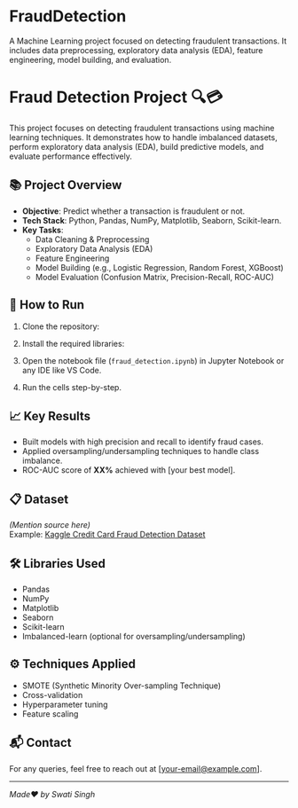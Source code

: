 # FraudDetection
A Machine Learning project focused on detecting fraudulent transactions. It includes data preprocessing, exploratory data analysis (EDA), feature engineering, model building, and evaluation.
# Fraud Detection Project 🔍💳

This project focuses on detecting fraudulent transactions using machine learning techniques. It demonstrates how to handle imbalanced datasets, perform exploratory data analysis (EDA), build predictive models, and evaluate performance effectively.

## 📚 Project Overview
- **Objective**: Predict whether a transaction is fraudulent or not.
- **Tech Stack**: Python, Pandas, NumPy, Matplotlib, Seaborn, Scikit-learn.
- **Key Tasks**:
  - Data Cleaning & Preprocessing
  - Exploratory Data Analysis (EDA)
  - Feature Engineering
  - Model Building (e.g., Logistic Regression, Random Forest, XGBoost)
  - Model Evaluation (Confusion Matrix, Precision-Recall, ROC-AUC)

## 🚀 How to Run
1. Clone the repository:
2. Install the required libraries:
3. Open the notebook file (`fraud_detection.ipynb`) in Jupyter Notebook or any IDE like VS Code.

4. Run the cells step-by-step.

## 📈 Key Results
- Built models with high precision and recall to identify fraud cases.
- Applied oversampling/undersampling techniques to handle class imbalance.
- ROC-AUC score of **XX%** achieved with [your best model].

## 📋 Dataset
*(Mention source here)*  
Example: [Kaggle Credit Card Fraud Detection Dataset](https://www.kaggle.com/datasets/mlg-ulb/creditcardfraud)

## 🛠️ Libraries Used
- Pandas
- NumPy
- Matplotlib
- Seaborn
- Scikit-learn
- Imbalanced-learn (optional for oversampling/undersampling)

## ⚙️ Techniques Applied
- SMOTE (Synthetic Minority Over-sampling Technique)
- Cross-validation
- Hyperparameter tuning
- Feature scaling

## 📬 Contact
For any queries, feel free to reach out at [your-email@example.com].

---
*Made❤ by Swati Singh* 
